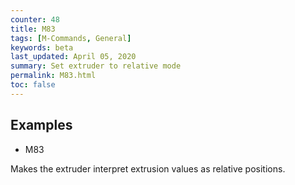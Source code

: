 ```yaml
---
counter: 48
title: M83
tags: [M-Commands, General] 
keywords: beta 
last_updated: April 05, 2020 
summary: Set extruder to relative mode 
permalink: M83.html
toc: false 
---
```



## Examples

* M83

Makes the extruder interpret extrusion values as relative positions.

